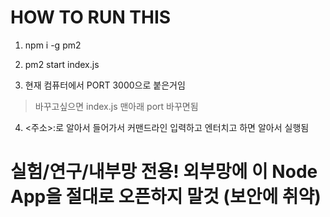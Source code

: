 # HOW TO RUN THIS

1. npm i -g pm2

2. pm2 start index.js

3. 현재 컴퓨터에서 PORT 3000으로 붙은거임

  > 바꾸고싶으면 index.js 맨아래 port 바꾸면됨

4. <주소>:<PORT>로 알아서 들어가서 커맨드라인 입력하고 엔터치고 하면 알아서 실행됨



# 실험/연구/내부망 전용! 외부망에 이 Node App을 절대로 오픈하지 말것 (보안에 취약)
